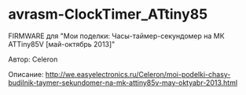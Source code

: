 avrasm-ClockTimer_ATtiny85
===================

FIRMWARE для "Мои поделки: Часы-таймер-секундомер на МК ATTiny85V [май-октябрь 2013]"

Автор: Celeron

Описание: http://we.easyelectronics.ru/Celeron/moi-podelki-chasy-budilnik-taymer-sekundomer-na-mk-attiny85v-may-oktyabr-2013.html
